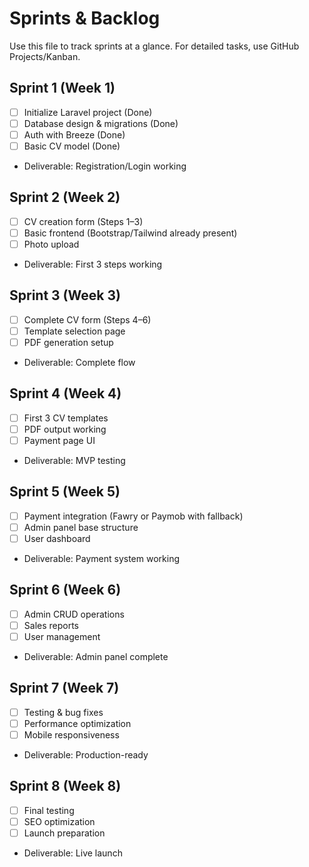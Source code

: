 # Sprints & Backlog

Use this file to track sprints at a glance. For detailed tasks, use GitHub Projects/Kanban.

## Sprint 1 (Week 1)
- [ ] Initialize Laravel project (Done)
- [ ] Database design & migrations (Done)
- [ ] Auth with Breeze (Done)
- [ ] Basic CV model (Done)
- Deliverable: Registration/Login working

## Sprint 2 (Week 2)
- [ ] CV creation form (Steps 1–3)
- [ ] Basic frontend (Bootstrap/Tailwind already present)
- [ ] Photo upload
- Deliverable: First 3 steps working

## Sprint 3 (Week 3)
- [ ] Complete CV form (Steps 4–6)
- [ ] Template selection page
- [ ] PDF generation setup
- Deliverable: Complete flow

## Sprint 4 (Week 4)
- [ ] First 3 CV templates
- [ ] PDF output working
- [ ] Payment page UI
- Deliverable: MVP testing

## Sprint 5 (Week 5)
- [ ] Payment integration (Fawry or Paymob with fallback)
- [ ] Admin panel base structure
- [ ] User dashboard
- Deliverable: Payment system working

## Sprint 6 (Week 6)
- [ ] Admin CRUD operations
- [ ] Sales reports
- [ ] User management
- Deliverable: Admin panel complete

## Sprint 7 (Week 7)
- [ ] Testing & bug fixes
- [ ] Performance optimization
- [ ] Mobile responsiveness
- Deliverable: Production-ready

## Sprint 8 (Week 8)
- [ ] Final testing
- [ ] SEO optimization
- [ ] Launch preparation
- Deliverable: Live launch
